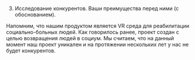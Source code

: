 3. Исследование конкурентов. Ваши преимущества перед ними (с обоснованием).

Напомним, что нашим продуктом является VR среда для реабилитации социально-больных людей. Как говорилось ранее, проект создан с целью возвращения людей в социум. Мы считаем, что на данный момент наш проект уникален и на протяжении нескольких лет у нас не будет конкурентов.